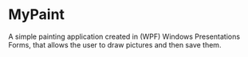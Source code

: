 # MyPaint

A simple painting application created in (WPF) Windows Presentations Forms, that allows the user to draw pictures and then save them.
